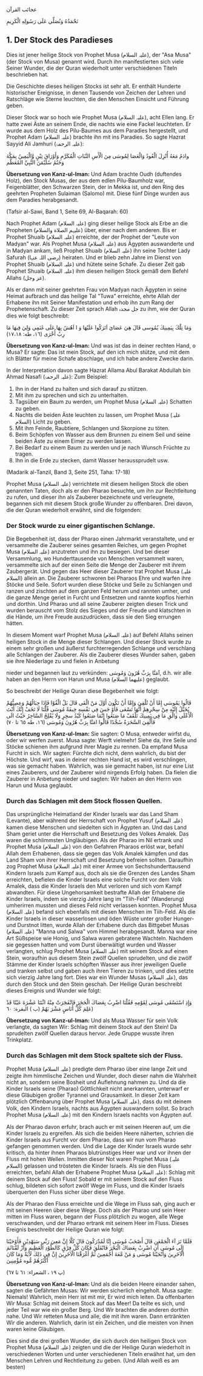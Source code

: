 عجائب القرآن

نَحْمَدُهُ وَنُصَلِّي عَلَى رَسُولِهِ الْكَرِيمِ

## 1. Der Stock des Paradieses

Dies ist jener heilige Stock von Prophet Musa (علیہ السلام), der "Asa Musa" (der Stock von Musa) genannt wird. Durch ihn manifestierten sich viele Seiner Wunder, die der Quran wiederholt unter verschiedenen Titeln beschrieben hat.

Die Geschichte dieses heiligen Stocks ist sehr alt. Er enthält Hunderte historischer Ereignisse, in denen Tausende von Zeichen der Lehren und Ratschläge wie Sterne leuchten, die den Menschen Einsicht und Führung geben.

Dieser Stock war so hoch wie Prophet Musa (علیہ السلام), acht Ellen lang. Er hatte zwei Äste an seinem Ende, die nachts wie eine Fackel leuchteten. Er wurde aus dem Holz des Pilu-Baumes aus dem Paradies hergestellt, und Prophet Adam (علیہ السلام) brachte ihn mit ins Paradies. So sagte Hazrat Sayyid Ali Jamhuri (علیہ الرحمۃ):

وادَمُ مَعَهُ أُنْزِلَ الْعُودُ وَالْعَصَا لِمُوسَى مِنَ الْأَسِ النَّبَاتِ الْمُكَرَّمِ وَأَوْرَاقَ تِيْنٍ وَّالْيَمِينُ بِمَكَّةَ وَخَتُمُ سُلَيْمَنَ النَّبِيِّ المُعَظَّم

**Übersetzung von Kanz-ul-Iman:** Und Adam brachte Oudh (duftendes Holz), den Stock Musas, der aus dem edlen Pilu-Baumholz war, Feigenblätter, den Schwarzen Stein, der in Mekka ist, und den Ring des geehrten Propheten Sulaiman (Salomo) mit. Diese fünf Dinge wurden aus dem Paradies herabgesandt.

(Tafsir al-Sawi, Band 1, Seite 69, Al-Baqarah: 60)


Nach Prophet Adam (علیہ السلام) ging dieser heilige Stock als Erbe an die Propheten (علیہم الصلاة والسلام) über, einer nach dem anderen. Bis er Prophet Shuaib (علیہ السلام) erreichte, der der Prophet der "Leute von Madyan" war. Als Prophet Musa (علیہ السلام) aus Ägypten auswanderte und in Madyan ankam, ließ Prophet Shuaib (علیہ السلام) ihn seine Tochter Lady Safurah (رضی اللہ عنہا) heiraten. Und er blieb zehn Jahre im Dienst von Prophet Shuaib (علیہ السلام) und hütete seine Schafe. Zu dieser Zeit gab Prophet Shuaib (علیہ السلام) ihm diesen heiligen Stock gemäß dem Befehl Allahs (عز وجل).

Als er dann mit seiner geehrten Frau von Madyan nach Ägypten in seine Heimat aufbrach und das heilige Tal "Tuwa" erreichte, ehrte Allah der Erhabene ihn mit Seiner Manifestation und erhob ihn zum Rang der Prophetenschaft. Zu dieser Zeit sprach Allah جل مجدہ zu ihm, wie der Quran dies wie folgt beschreibt:

وَمَا تِلْكَ بِيَمِينِكَ يُمُوسى قَالَ هِيَ عَصَايَ اَتَرَكُوا عَلَيْهَا وَ ا اَهُشُ بِهَا عَلَى غَنَمِي وَلِيَ فِيهَا مَا رِبُ أُخْرَى (١٦، طه: ۱۷،۱۸)

**Übersetzung von Kanz-ul-Iman:** Und was ist das in deiner rechten Hand, o Musa? Er sagte: Das ist mein Stock, auf den ich mich stütze, und mit dem ich Blätter für meine Schafe abschlage, und ich habe andere Zwecke darin.

In der Interpretation davon sagte Hazrat Allama Abul Barakat Abdullah bin Ahmad Nasafi (علیہ الرحمۃ): 
Zum Beispiel:
1. Ihn in der Hand zu halten und sich darauf zu stützen. 
2. Mit ihm zu sprechen und sich zu unterhalten. 
3. Tagsüber ein Baum zu werden, um Prophet Musa (علیہ السلام) Schatten zu geben. 
4. Nachts die beiden Äste leuchten zu lassen, um Prophet Musa (علیہ السلام) Licht zu geben. 
5. Mit ihm Feinde, Raubtiere, Schlangen und Skorpione zu töten. 
6. Beim Schöpfen von Wasser aus dem Brunnen zu einem Seil und seine beiden Äste zu einem Eimer zu werden lassen. 
7. Bei Bedarf zu einem Baum zu werden und je nach Wunsch Früchte zu tragen. 
8. Ihn in die Erde zu stecken, damit Wasser heraussprudelt usw. 

(Madarik al-Tanzil, Band 3, Seite 251, Taha: 17-18)

Prophet Musa (علیہ السلام) verrichtete mit diesem heiligen Stock die oben genannten Taten, doch als er den Pharao besuchte, um ihn zur Rechtleitung zu rufen, und dieser ihn als Zauberer bezeichnete und verleugnete, begannen sich mit diesem Stock große Wunder zu offenbaren. Drei davon, die der Quran wiederholt erwähnt, sind die folgenden:

### Der Stock wurde zu einer gigantischen Schlange.

Die Begebenheit ist, dass der Pharao einen Jahrmarkt veranstaltete, und er versammelte die Zauberer seines gesamten Reiches, um gegen Prophet Musa (علیہ السلام) anzutreten und ihn zu besiegen. Und bei dieser Versammlung, wo Hunderttausende von Menschen versammelt waren, versammelte sich auf der einen Seite die Menge der Zauberer mit ihrem Zaubergerät. Und gegen das Heer dieser Zauberer trat Prophet Musa (علیہ السلام) allein an. Die Zauberer schworen bei Pharaos Ehre und warfen ihre Stöcke und Seile. Sofort wurden diese Stöcke und Seile zu Schlangen und ranzen und zischten auf dem ganzen Feld herum und rannten umher, und die ganze Menge geriet in Furcht und Entsetzen und rannte kopflos hierhin und dorthin. Und Pharao und all seine Zauberer zeigten diesen Trick und wurden berauscht vom Stolz des Sieges und der Freude und klatschten in die Hände, um ihre Freude auszudrücken, dass sie den Sieg errungen hätten.

In diesem Moment warf Prophet Musa (علیہ السلام) auf Befehl Allahs seinen heiligen Stock in die Menge dieser Schlangen. Und dieser Stock wurde zu einem sehr großen und äußerst furchterregenden Schlange und verschlang alle Schlangen der Zauberer. Als die Zauberer dieses Wunder sahen, gaben sie ihre Niederlage zu und fielen in Anbetung


nieder und begannen laut zu verkünden: آمَنَّا بِرَبِّ هُرُونَ وَمُوسَى, d.h. wir alle haben an den Herrn von Harun und Musa (علیهما السلام) geglaubt.

So beschreibt der Heilige Quran diese Begebenheit wie folgt:

قَالُوا يَمُوسَى إِمَّا أَنْ تُلْقِيَ وَإِمَّا أَنْ تَكُونَ أَوَّلَ مَنْ الْقَى قَالَ بَلْ الْقُوْا فَإِذَا حِبَالُهُمْ وَعِصِيُّهُمْ يُخَيَّلُ إِلَيْهِ مِنْ سِحْرِهِمْ أَنَّهَا تَسْعَى فَأَوْ جَسَ فِي نَفْسِهِ خِيفَةً مُوسَى قُلْنَا لَا تَخَفْ إِنَّكَ أَنْتَ الْأَعْلَى وَالْقِ مَا فِي يَمِينِكَ تَلْقَفْ مَا صَنَعُوا إِنَّمَا صَنَعُوا كَيْدُ سجِرٍ وَلَا يُفْلِحُ السَّاحِرُ حَيْثُ الَى فَأُلْقِيَ السَّحَرَةُ سُجَّدًا قَالُوا امَنَّا بِرَبِّ هُرُونَ وَمُوسَى (١٦، طه ٦٥ تا ٧٠)

**Übersetzung von Kanz-ul-Iman:** Sie sagten: O Musa, entweder wirfst du, oder wir werfen zuerst. Musa sagte: Werft vielmehr! Siehe da, ihre Seile und Stöcke schienen ihm aufgrund ihrer Magie zu rennen. Da empfand Musa Furcht in sich. Wir sagten: Fürchte dich nicht, denn wahrlich, du bist der Höchste. Und wirf, was in deiner rechten Hand ist, es wird verschlingen, was sie gemacht haben. Wahrlich, was sie gemacht haben, ist nur eine List eines Zauberers, und der Zauberer wird nirgends Erfolg haben. Da fielen die Zauberer in Anbetung nieder und sagten: Wir haben an den Herrn von Harun und Musa geglaubt.

### Durch das Schlagen mit dem Stock flossen Quellen.

Das ursprüngliche Heimatland der Kinder Israels war das Land Sham (Levante), aber während der Herrschaft von Prophet Yusuf (علیہ السلام) kamen diese Menschen und siedelten sich in Ägypten an. Und das Land Sham geriet unter die Herrschaft und Besetzung des Volkes Amalek. Das waren die schlimmsten Ungläubigen. Als der Pharao im Nil ertrank und Prophet Musa (علیہ السلام) von den Gefahren Pharaos erlöst war,
befahl Allah dem Erhabenen, dass sie gegen das Volk Amalek kämpfen und das Land Sham von ihrer Herrschaft und Besetzung befreien sollten. Daraufhin zog Prophet Musa (علیہ السلام) mit einer Armee von Sechshunderttausend Kindern Israels zum Kampf aus, doch als sie die Grenzen des Landes Sham erreichten, befielen die Kinder Israels eine solche Furcht vor dem Volk Amalek, dass die Kinder Israels den Mut verloren und sich vom Kampf abwandten. Für diese Ungehorsamkeit bestrafte Allah der Erhabene die Kinder Israels, indem sie vierzig Jahre lang im "Tiih-Feld" (Wanderung) umherirren mussten und dieses Feld nicht verlassen konnten. Prophet Musa (علیہ السلام) befand sich ebenfalls mit diesen Menschen im Tiih-Feld. Als die Kinder Israels in dieser wasserlosen und öden Wüste unter großer Hunger- und Durstnot litten, wurde Allah der Erhabene durch das Bittgebet Musas (علیہ السلام) "Manna und Salwa" vom Himmel herabgesandt. Manna war eine Art Süßspeise wie Honig, und Salwa waren gebratene Wachteln. Nachdem sie gegessen hatten und vom Durst überwältigt wurden und Wasser verlangten, schlug Prophet Musa (علیہ السلام) mit seinem Stock auf einen Stein, woraufhin aus diesem Stein zwölf Quellen sprudelten, und die zwölf Stämme der Kinder Israels schöpften Wasser aus ihrer jeweiligen Quelle und tranken selbst und gaben auch ihren Tieren zu trinken, und dies setzte sich vierzig Jahre lang fort. Dies war ein Wunder Musas (علیہ السلام), das durch den Stock und den Stein geschah. Der Heilige Quran beschreibt dieses Ereignis und Wunder wie folgt:

وَإِذِ اسْتَسْقَى مُوسَى لِقَوْمِهِ فَقُلْنَا اضْرِبُ بِعَصَاكَ الْحَجَرَ فَانْفَجَرَتْ مِنْهُ اثْنَتَا عَشْرَةَ عَيْنًا قَدْ عَلِمَ كُلُّ أَنَاسٍ مَشْرَ بَهُمْ (ب ) البقرة: ٦٠)

**Übersetzung von Kanz-ul-Iman:** Und als Musa Wasser für sein Volk verlangte, da sagten Wir: Schlag mit deinem Stock auf den Stein! Da sprudelten zwölf Quellen daraus hervor. Jede Gruppe wusste ihren Trinkplatz.

### Durch das Schlagen mit dem Stock spaltete sich der Fluss.

Prophet Musa (علیہ السلام) predigte dem Pharao über eine lange Zeit und zeigte ihm himmlische Zeichen und Wunder, doch dieser nahm die Wahrheit nicht an, sondern seine Bosheit und Auflehnung nahmen zu. Und da die Kinder Israels seine (Pharao) Göttlichkeit nicht anerkannten, unterwarf er diese Gläubigen großer Tyrannei und Grausamkeit. In dieser Zeit kam plötzlich Offenbarung über Prophet Musa (علیہ السلام), dass du mit deinem Volk, den Kindern Israels, nachts aus Ägypten auswandern sollst. So brach Prophet Musa (علیہ السلام) mit den Kindern Israels nachts von Ägypten auf.

Als der Pharao davon erfuhr, brach auch er mit seinen Heeren auf, um die Kinder Israels zu ergreifen. Als sich die beiden Heere näherten, schrien die Kinder Israels aus Furcht vor dem Pharao, dass wir nun vom Pharao gefangen genommen werden. Und die Lage der Kinder Israels wurde sehr kritisch, da hinter ihnen Pharaos blutrünstiges Heer war und vor ihnen der Fluss mit hohen Wellen. Inmitten dieser Not waren Prophet Musa (علیہ السلام) gelassen und trösteten die Kinder Israels. Als sie den Fluss erreichten, befahl Allah der Erhabene Prophet Musa (علیہ السلام): Schlag mit deinem Stock auf den Fluss! Sobald er mit seinem Stock auf den Fluss schlug, bildeten sich sofort zwölf Wege im Fluss, und die Kinder Israels überquerten den Fluss sicher über diese Wege.

Als der Pharao den Fluss erreichte und die Wege im Fluss sah, ging auch er mit seinen Heeren über diese Wege. Doch als der Pharao und sein Heer mitten im Fluss waren, begann der Fluss plötzlich zu wogen, alle Wege verschwanden, und der Pharao ertrank mit seinem Heer im Fluss. Dieses Ereignis beschreibt der Heilige Quran wie folgt:

فَلَمَّا تَرَ آءَ الْجَمْعَنِ قَالَ أَصْحَبُ مُوسَى إِنَّا لَمُدْرَكُونَ قَالَ كَلَّا إِنَّ مَعِيَ رَبِّي سَيَهْدِيْنِ فَأَوْحَيْنَا إِلَى مُوسَى أَنِ اضْرِبْ بِعَصَاكَ
الْبَحْرَ فَانْفَلَقَ فَكَانَ كُلِّ فِرْقٍ كَالطَّوْدِ الْعَظِيمِ وَأَزْ لَقْنَاثَمَ الْآخَرِينَ وَأَنْجَيْنَا مُوسَى وَ مَنْ مَّعَةَ أَجْمَعِينَ ثُمَّ أَغْرَقْنَا الْآخَرِينَ إِنَّ فِي ذَلِكَ لَآيَةٌ وَمَا كَانَ أَكْثَرُهُمْ مُّوه مُؤْمِنِينَ

(پ ۱۹ ، الشعراء: ٦١ تا ٦٧)

**Übersetzung von Kanz-ul-Iman:** Und als die beiden Heere einander sahen, sagten die Gefährten Musas: Wir werden sicherlich eingeholt. Musa sagte: Niemals! Wahrlich, mein Herr ist mit mir, Er wird mich leiten. Da offenbarten Wir Musa: Schlag mit deinem Stock auf das Meer! Da teilte es sich, und jeder Teil war wie ein großer Berg. Und Wir brachten die anderen dorthin nahe. Und Wir retteten Musa und alle, die mit ihm waren. Dann ertränkten Wir die anderen. Wahrlich, darin ist ein Zeichen, und die meisten von ihnen waren keine Gläubigen.

Dies sind die drei großen Wunder, die sich durch den heiligen Stock von Prophet Musa (علیہ السلام) zeigten und die der Heilige Quran wiederholt in verschiedenen Worten und unter verschiedenen Titeln erwähnt hat, um den Menschen Lehren und Rechtleitung zu geben. (Und Allah weiß es am besten)

